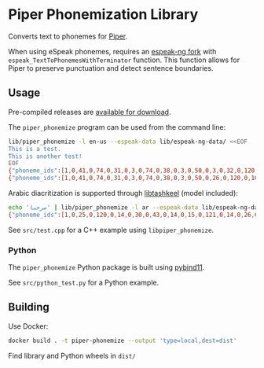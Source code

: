 # Piper Phonemization Library

Converts text to phonemes for [Piper](https://github.com/rhasspy/piper).

When using eSpeak phonemes, requires an [espeak-ng fork](https://github.com/rhasspy/espeak-ng) with `espeak_TextToPhonemesWithTerminator` function.
This function allows for Piper to preserve punctuation and detect sentence boundaries.


## Usage

Pre-compiled releases are [available for download](https://github.com/rhasspy/piper-phonemize/releases/tag/v1.0.0).

The `piper_phonemize` program can be used from the command line:

``` sh
lib/piper_phonemize -l en-us --espeak-data lib/espeak-ng-data/ <<EOF
This is a test.
This is another test!
EOF
{"phoneme_ids":[1,0,41,0,74,0,31,0,3,0,74,0,38,0,3,0,50,0,3,0,32,0,120,0,61,0,31,0,32,0,10,0,2],"phonemes":["ð","ɪ","s"," ","ɪ","z"," ","ɐ"," ","t","ˈ","ɛ","s","t","."],"processed_text":"This is a test.","text":"This is a test."}
{"phoneme_ids":[1,0,41,0,74,0,31,0,3,0,74,0,38,0,3,0,50,0,26,0,120,0,102,0,41,0,60,0,3,0,32,0,120,0,61,0,31,0,32,0,4,0,2],"phonemes":["ð","ɪ","s"," ","ɪ","z"," ","ɐ","n","ˈ","ʌ","ð","ɚ"," ","t","ˈ","ɛ","s","t","!"],"processed_text":"This is another test!","text":"This is another test!"}
```

Arabic diacritization is supported through [libtashkeel](https://github.com/mush42/libtashkeel/) (model included):

``` sh
echo 'مرحبا' | lib/piper_phonemize -l ar --espeak-data lib/espeak-ng-data/ --tashkeel_model etc/libtashkeel_model.ort
{"phoneme_ids":[1,0,25,0,120,0,14,0,30,0,43,0,14,0,15,0,121,0,14,0,26,0,2],"phonemes":["m","ˈ","a","r","ħ","a","b","ˌ","a","n"],"processed_text":"مَرْحَبًا","text":"مرحبا"}
```

See `src/test.cpp` for a C++ example using `libpiper_phonemize`.

### Python

The `piper_phonemize` Python package is built using [pybind11](https://pybind11.readthedocs.io).

See `src/python_test.py` for a Python example.

## Building

Use Docker:

``` sh
docker build . -t piper-phonemize --output 'type=local,dest=dist'
```

Find library and Python wheels in `dist/`
